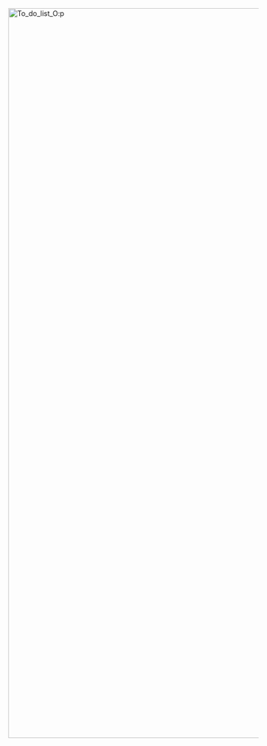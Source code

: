<img width="1470" alt="To_do_list_O:p" src="https://github.com/user-attachments/assets/e29bb435-f535-4d0a-b37b-9c8f82d6436a" />
